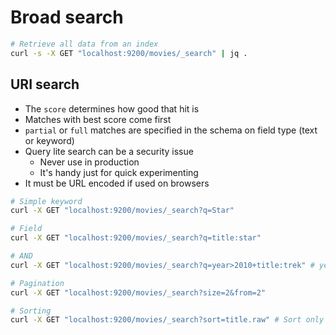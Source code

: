 # Broad search

```sh
# Retrieve all data from an index
curl -s -X GET "localhost:9200/movies/_search" | jq .
```

## URI search

- The `score` determines how good that hit is
- Matches with best score come first
- `partial` or `full` matches are specified in the schema on field type (text or keyword)
- Query lite search can be a security issue
  - Never use in production
  - It's handy just for quick experimenting
- It must be URL encoded if used on browsers

```sh
# Simple keyword
curl -X GET "localhost:9200/movies/_search?q=Star"

# Field
curl -X GET "localhost:9200/movies/_search?q=title:star"

# AND
curl -X GET "localhost:9200/movies/_search?q=year>2010+title:trek" # year>2010 AND title:trek

# Pagination
curl -X GET "localhost:9200/movies/_search?size=2&from=2"

# Sorting
curl -X GET "localhost:9200/movies/_search?sort=title.raw" # Sort only by not_analyzed fields
```
